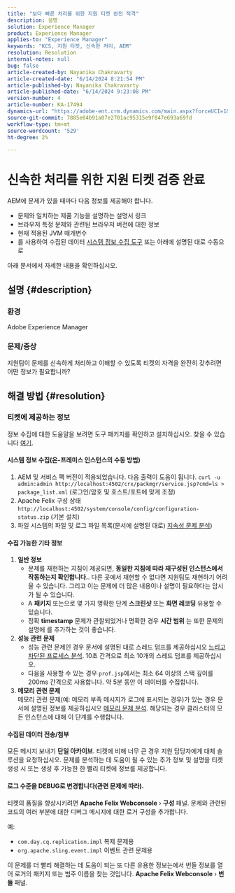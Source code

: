 ```yaml
---
title: "보다 빠른 처리를 위한 지원 티켓 완전 적격"
description: 설명
solution: Experience Manager
product: Experience Manager
applies-to: "Experience Manager"
keywords: "KCS, 지원 티켓, 신속한 처리, AEM"
resolution: Resolution
internal-notes: null
bug: false
article-created-by: Nayanika Chakravarty
article-created-date: "6/14/2024 8:21:54 PM"
article-published-by: Nayanika Chakravarty
article-published-date: "6/14/2024 9:23:08 PM"
version-number: 4
article-number: KA-17494
dynamics-url: "https://adobe-ent.crm.dynamics.com/main.aspx?forceUCI=1&pagetype=entityrecord&etn=knowledgearticle&id=e0841aba-8b2a-ef11-840b-6045bd006704"
source-git-commit: 7885e04b91a07e2701ac95315e9f847e693a69fd
workflow-type: tm+mt
source-wordcount: '529'
ht-degree: 2%

---
```


# 신속한 처리를 위한 지원 티켓 검증 완료


AEM에 문제가 있을 때마다 다음 정보를 제공해야 합니다.

- 문제와 일치하는 제품 기능을 설명하는 설명서 링크
- 브라우저 특정 문제와 관련된 브라우저 버전에 대한 정보
- 현재 적용된 JVM 매개변수
- 를 사용하여 수집된 데이터 [시스템 정보 수집 도구](https://helpx.adobe.com/experience-manager/kb/support-info-collector.html) 또는 아래에 설명된 대로 수동으로


아래 문서에서 자세한 내용을 확인하십시오.

## 설명 {#description}


### <b>환경</b>

Adobe Experience Manager

### <b>문제/증상</b>

지원팀이 문제를 신속하게 처리하고 이해할 수 있도록 티켓의 자격을 완전히 갖추려면 어떤 정보가 필요합니까?




## 해결 방법 {#resolution}


### <b>티켓에 제공하는 정보</b>

정보 수집에 대한 도움말을 보려면 도구 패키지를 확인하고 설치하십시오. 찾을 수 있습니다 [여기](https://helpx.adobe.com/experience-manager/kb/index/tools.html).

#### <b>시스템 정보 수집(온-프레미스 인스턴스의 수동 방법)</b>

1. AEM 및 서비스 팩 버전이 적용되었습니다. 다음 출력이 도움이 됩니다. `curl -u admin:admin http://localhost:4502/crx/packmgr/service.jsp?cmd=ls > package_list.xml` (로그인/암호 및 호스트/포트에 맞게 조정)
2. Apache Felix 구성 상태 `http://localhost:4502/system/console/config/configuration-status.zip` (기본 설치)
3. 파일 시스템의 파일 및 로그 파일 목록(문서에 설명된 대로) [지속성 문제 분석](https://helpx.adobe.com/experience-manager/kb/AnalyzePersistenceProblems.html))


#### <b>수집 가능한 기타 정보</b>

1. <b>일반 정보</b>
   - 문제를 재현하는 지침이 제공되면, <b>동일한 지침에 따라 재구성된 인스턴스에서 작동하는지 확인합니다.</b>. 다른 곳에서 재현할 수 없다면 지원팀도 재현하기 어려울 수 있습니다. 그리고 이는 문제에 더 많은 내용이나 설명이 필요하다는 암시가 될 수 있습니다.
   - A <b>패키지</b> 또는으로 몇 가지 명확한 단계 <b>스크린샷</b> 또는 <b>화면 레코딩</b> 유용할 수 있습니다.
   - 정확 <b>timestamp</b> 문제가 관찰되었거나 명확한 경우 <b>시간 범위</b> 는 또한 문제의 설명에 를 추가하는 것이 좋습니다.
2. <b>성능 관련 문제</b>
   - 성능 관련 문제인 경우 문서에 설명된 대로 스레드 덤프를 제공하십시오 [느리고 차단된 프로세스 분석](https://helpx.adobe.com/experience-manager/kb/AnalyzeSlowAndBlockedProcesses.html). 10초 간격으로 최소 10개의 스레드 덤프를 제공하십시오.
   - 다음을 사용할 수 있는 경우 `prof.jsp`에서는 최소 64 이상의 스택 깊이를 200ms 간격으로 사용합니다. 약 5분 동안 이 데이터를 수집합니다.
3. <b>메모리 관련 문제</b>\
   메모리 관련 문제(예: 메모리 부족 메시지가 로그에 표시되는 경우)가 있는 경우 문서에 설명된 정보를 제공하십시오 [메모리 문제 분석](https://experienceleague.adobe.com/docs/experience-cloud-kcs/kbarticles/KA-17482.html?lang=en). 해당되는 경우 클러스터의 모든 인스턴스에 대해 이 단계를 수행합니다.


#### <b>수집된 데이터 전송/첨부</b>

모든 메시지 보내기 <b>단일 아카이브</b>. 티켓에 비해 너무 큰 경우 지원 담당자에게 대체 솔루션을 요청하십시오. 문제를 분석하는 데 도움이 될 수 있는 추가 정보 및 설명을 티켓 생성 시 또는 생성 후 가능한 한 빨리 티켓에 정보를 제공합니다.

#### <b>로그 수준을 DEBUG로 변경합니다(관련 문제에 따라).</b>

티켓의 품질을 향상시키려면 <b>Apache Felix Webconsole</b> › <b>구성</b> 패널. 문제와 관련된 코드의 여러 부분에 대한 디버그 메시지에 대한 로거 구성을 추가합니다.

예:

- `com.day.cq.replication.impl` 복제 문제용
- `org.apache.sling.event.impl` 이벤트 관련 문제용




이 문제를 더 빨리 해결하는 데 도움이 되는 또 다른 유용한 정보는에서 번들 정보를 열어 로거의 패키지 또는 범주 이름을 찾는 것입니다. <b>Apache Felix Webconsole</b> › <b>번들 </b>패널.
